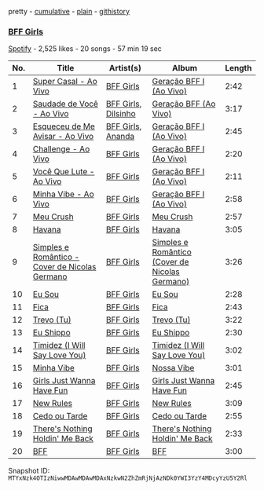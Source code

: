 pretty - [cumulative](/playlists/cumulative/37i9dQZF1DXamcyl84FTpQ.md) - [plain](/playlists/plain/37i9dQZF1DXamcyl84FTpQ) - [githistory](https://github.githistory.xyz/mackorone/spotify-playlist-archive/blob/main/playlists/plain/37i9dQZF1DXamcyl84FTpQ)

### [BFF Girls](https://open.spotify.com/playlist/37i9dQZF1DXamcyl84FTpQ)

> 

[Spotify](https://open.spotify.com/user/spotify) - 2,525 likes - 20 songs - 57 min 19 sec

| No. | Title | Artist(s) | Album | Length |
|---|---|---|---|---|
| 1 | [Super Casal \- Ao Vivo](https://open.spotify.com/track/0qHRFe3781i5ZbECZ04yoT) | [BFF Girls](https://open.spotify.com/artist/0cXR0xvHgytWQMyW5ozUAn) | [Geração BFF I \(Ao Vivo\)](https://open.spotify.com/album/1ygGUFQcuUeEI6BO4FBU93) | 2:42 |
| 2 | [Saudade de Você \- Ao Vivo](https://open.spotify.com/track/0W0EUsEgbemuhR4ACHnwzI) | [BFF Girls](https://open.spotify.com/artist/0cXR0xvHgytWQMyW5ozUAn), [Dilsinho](https://open.spotify.com/artist/4NUePmzDvCYqilXBFa91Hg) | [Geração BFF \(Ao Vivo\)](https://open.spotify.com/album/2G0NVoXTcegUCi6qdFUPxy) | 3:17 |
| 3 | [Esqueceu de Me Avisar \- Ao Vivo](https://open.spotify.com/track/5OQbf9ewKiUi0lzI8g3CyV) | [BFF Girls](https://open.spotify.com/artist/0cXR0xvHgytWQMyW5ozUAn), [Ananda](https://open.spotify.com/artist/2TqXAXuNUnnzzCTuAs5DX5) | [Geração BFF I \(Ao Vivo\)](https://open.spotify.com/album/1ygGUFQcuUeEI6BO4FBU93) | 2:45 |
| 4 | [Challenge \- Ao Vivo](https://open.spotify.com/track/3I5UPeBuPw1aKsulDVJ2Uh) | [BFF Girls](https://open.spotify.com/artist/0cXR0xvHgytWQMyW5ozUAn) | [Geração BFF I \(Ao Vivo\)](https://open.spotify.com/album/1ygGUFQcuUeEI6BO4FBU93) | 2:20 |
| 5 | [Você Que Lute \- Ao Vivo](https://open.spotify.com/track/3yv0ZKBNPVHDVdkJ8WWnVb) | [BFF Girls](https://open.spotify.com/artist/0cXR0xvHgytWQMyW5ozUAn) | [Geração BFF I \(Ao Vivo\)](https://open.spotify.com/album/1ygGUFQcuUeEI6BO4FBU93) | 2:11 |
| 6 | [Minha Vibe \- Ao Vivo](https://open.spotify.com/track/2z41hiMVDqbRhe448sIer4) | [BFF Girls](https://open.spotify.com/artist/0cXR0xvHgytWQMyW5ozUAn) | [Geração BFF I \(Ao Vivo\)](https://open.spotify.com/album/1ygGUFQcuUeEI6BO4FBU93) | 2:58 |
| 7 | [Meu Crush](https://open.spotify.com/track/1rcqcVFaeafoxvPCjOKDQb) | [BFF Girls](https://open.spotify.com/artist/0cXR0xvHgytWQMyW5ozUAn) | [Meu Crush](https://open.spotify.com/album/6y2vfFU9E2WheSGj6ZCuX8) | 2:57 |
| 8 | [Havana](https://open.spotify.com/track/6TmQA21802TO9KstI68eiD) | [BFF Girls](https://open.spotify.com/artist/0cXR0xvHgytWQMyW5ozUAn) | [Havana](https://open.spotify.com/album/0JSi6QWZVwXAuTTcga2oV7) | 3:05 |
| 9 | [Simples e Romântico \- Cover de Nicolas Germano](https://open.spotify.com/track/4bjpuCItRiNltbtZt7j7A7) | [BFF Girls](https://open.spotify.com/artist/0cXR0xvHgytWQMyW5ozUAn) | [Simples e Romântico \(Cover de Nicolas Germano\)](https://open.spotify.com/album/0hwQCZG9VsuKs3IJ3HW4Ut) | 3:26 |
| 10 | [Eu Sou](https://open.spotify.com/track/0YTse9rgRhnc0CvmSeToAi) | [BFF Girls](https://open.spotify.com/artist/0cXR0xvHgytWQMyW5ozUAn) | [Eu Sou](https://open.spotify.com/album/32NKrnqLUjsIti4a4gkE2W) | 2:28 |
| 11 | [Fica](https://open.spotify.com/track/2b5VxW8TParzyeSdSsceXO) | [BFF Girls](https://open.spotify.com/artist/0cXR0xvHgytWQMyW5ozUAn) | [Fica](https://open.spotify.com/album/3ZFBJaMAZaN3o8YKBYZPyi) | 2:43 |
| 12 | [Trevo \(Tu\)](https://open.spotify.com/track/05H93k30MkdnoOby4tMuka) | [BFF Girls](https://open.spotify.com/artist/0cXR0xvHgytWQMyW5ozUAn) | [Trevo \(Tu\)](https://open.spotify.com/album/3bDU0tCIN83k2fWYyKbdAA) | 3:22 |
| 13 | [Eu Shippo](https://open.spotify.com/track/3jCejvsMrtZ3MTKjLfg2Fk) | [BFF Girls](https://open.spotify.com/artist/0cXR0xvHgytWQMyW5ozUAn) | [Eu Shippo](https://open.spotify.com/album/5QB1Bx98ULK8MZDqHrsk2V) | 2:30 |
| 14 | [Timidez \(I Will Say Love You\)](https://open.spotify.com/track/3vUE1kBF7YHOGDbP9xycYM) | [BFF Girls](https://open.spotify.com/artist/0cXR0xvHgytWQMyW5ozUAn) | [Timidez \(I Will Say Love You\)](https://open.spotify.com/album/5661eFggfiZuSZKWvvcXjY) | 3:02 |
| 15 | [Minha Vibe](https://open.spotify.com/track/7gf9TyfNsuR5JWHe5EMArf) | [BFF Girls](https://open.spotify.com/artist/0cXR0xvHgytWQMyW5ozUAn) | [Nossa Vibe](https://open.spotify.com/album/5EpyqhZakErSxZcvCAg4hj) | 3:01 |
| 16 | [Girls Just Wanna Have Fun](https://open.spotify.com/track/6lyEhjYswIWAu8FKEbLmj7) | [BFF Girls](https://open.spotify.com/artist/0cXR0xvHgytWQMyW5ozUAn) | [Girls Just Wanna Have Fun](https://open.spotify.com/album/1lcwEsIHEXkIHR6CixZ1tG) | 2:45 |
| 17 | [New Rules](https://open.spotify.com/track/0TG1lXXcM39HMexZvcepq0) | [BFF Girls](https://open.spotify.com/artist/0cXR0xvHgytWQMyW5ozUAn) | [New Rules](https://open.spotify.com/album/1E7XBWKfKGF5cfZUM3WPty) | 3:09 |
| 18 | [Cedo ou Tarde](https://open.spotify.com/track/518vi4AmxAFyyAAaLUXAWJ) | [BFF Girls](https://open.spotify.com/artist/0cXR0xvHgytWQMyW5ozUAn) | [Cedo ou Tarde](https://open.spotify.com/album/31uwglanOOxxAvpdVM3y28) | 2:55 |
| 19 | [There's Nothing Holdin' Me Back](https://open.spotify.com/track/6QzhX0wWcGcizWFIe1WV72) | [BFF Girls](https://open.spotify.com/artist/0cXR0xvHgytWQMyW5ozUAn) | [There's Nothing Holdin' Me Back](https://open.spotify.com/album/0ATS9dlG1ftF1S9825AovX) | 2:33 |
| 20 | [BFF](https://open.spotify.com/track/0WGaD6rW5Vi0WsZ8jW1i5w) | [BFF Girls](https://open.spotify.com/artist/0cXR0xvHgytWQMyW5ozUAn) | [BFF](https://open.spotify.com/album/37nsLELJyFQIiuSsmWoWLU) | 3:00 |

Snapshot ID: `MTYxNzk4OTIzNiwwMDAwMDAwMDAxNzkwN2ZhZmRjNjAzNDk0YWI3YzY4MDcyYzU5Y2Rl`
